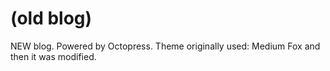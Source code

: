  (old blog) 
====================

NEW blog. Powered by Octopress. Theme originally used: Medium Fox and then it was modified. 

